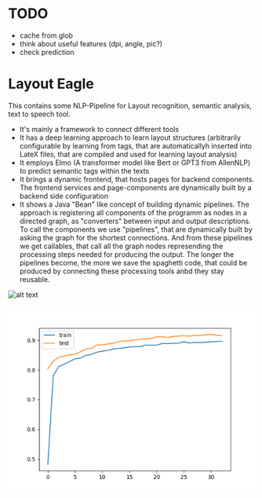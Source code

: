 # TODO

- cache from glob
- think about useful features (dpi, angle, pic?)
- check prediction


# Layout Eagle

This contains some NLP-Pipeline for Layout recognition, semantic analysis, text to speech tool. 

* It's mainly a framework to connect different tools
* It has a deep learning approach to learn layout structures (arbitrarily configurable by learning from tags, that are automaticallyh inserted into LateX files, that are compiled and used for learning layout analysis)
* It employs Elmo (A transformer model like Bert or GPT3 from AllenNLP) to predict semantic tags within the texts
* It brings a dynamic frontend, that hosts pages for backend components. The frontend services and page-components are dynamically built by a backend side configuration
* It shows a Java "Bean" like concept of building dynamic pipelines. The approach is registering all components of the programm as nodes in a directed graph, as "converters" between input and output descriptions. To call the components we use "pipelines", that are dynamically built by asking the graph for the shortest connections. And from these pipelines we get callables, that call all the graph nodes represending the processing steps needed for producing the output. The longer the pipelines become, the more we save the spaghetti code, that could be produced by connecting these processing tools anbd they stay reusable.

![alt text](https://github.com/c0ntradicti0n/LayoutEagle/blob/master/python/pathant.png?raw=true)


![alt text](https://github.com/c0ntradicti0n/LayoutEagle/blob/master/accuracy_epochs.png?raw=true)

